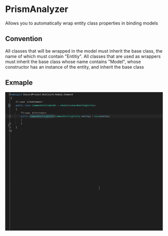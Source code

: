 # PrismAnalyzer
Allows you to automatically wrap entity class properties in binding models

## Convention
All classes that will be wrapped in the model must inherit the base class, the name of which must contain "Entitiy".
All classes that are used as wrappers must inherit the base class whose name contains "Model", whose constructor has an instance of the entity, and inherit the base class


## Exmaple
![Analyzer Demo](readme_git.gif)
